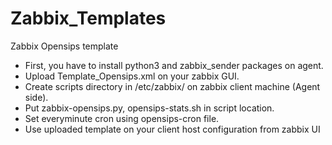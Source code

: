 # Zabbix_Templates
Zabbix Opensips template
- First, you have to install python3 and zabbix_sender packages on agent.
- Upload Template_Opensips.xml on your zabbix GUI.
- Create scripts directory in /etc/zabbix/ on zabbix client machine (Agent side).
- Put zabbix-opensips.py, opensips-stats.sh in script location.
- Set everyminute cron using opensips-cron file.
- Use uploaded template on your client host configuration from zabbix UI
